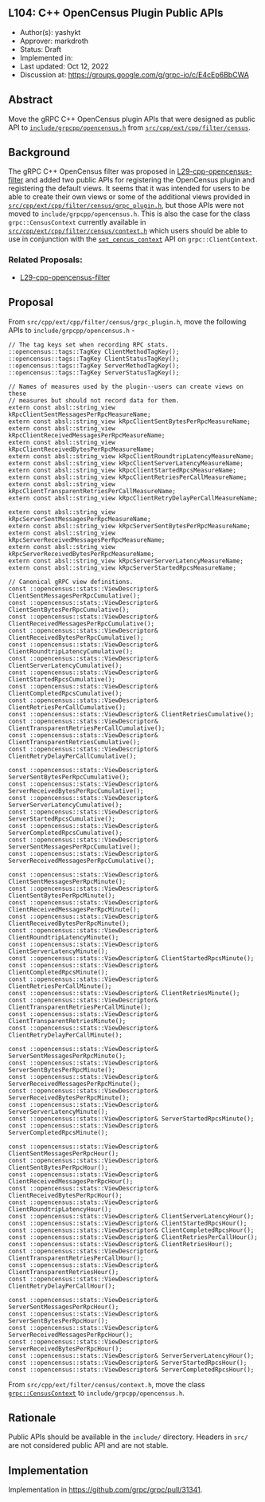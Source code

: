 L104: C++ OpenCensus Plugin Public APIs
----
* Author(s): yashykt
* Approver: markdroth
* Status: Draft
* Implemented in:
* Last updated: Oct 12, 2022
* Discussion at: https://groups.google.com/g/grpc-io/c/E4cEp6BbCWA

## Abstract

Move the gRPC C++ OpenCensus plugin APIs that were designed as public API to [`include/grpcpp/opencensus.h`](https://github.com/grpc/grpc/blob/v1.50.x/include/grpcpp/opencensus.h) from [`src/cpp/ext/cpp/filter/census`](https://github.com/grpc/grpc/tree/v1.50.x/src/cpp/ext/filters/census).

## Background

The gRPC C++ OpenCensus filter was proposed in [L29-cpp-opencensus-filter](L29-cpp-opencensus-filter.md) and added two public APIs for registering the OpenCensus plugin and registering the default views. It seems that it was intended for users to be able to create their own views or some of the additional views provided in [`src/cpp/ext/cpp/filter/census/grpc_plugin.h`](https://github.com/grpc/grpc/blob/v1.50.x/src/cpp/ext/filters/census/grpc_plugin.h), but those APIs were not moved to `include/grpcpp/opencensus.h`. This is also the case for the class `grpc::CensusContext` currently available in [`src/cpp/ext/cpp/filter/census/context.h`](https://github.com/grpc/grpc/blob/v1.50.x/src/cpp/ext/filters/census/context.h) which users should be able to use in conjunction with the [`set_cencus_context`](https://github.com/grpc/grpc/blob/91091e3668144de9c6aa392f496bb7639f7025a7/include/grpcpp/impl/codegen/client_context.h#L375) API on `grpc::ClientContext`.


### Related Proposals: 
* [L29-cpp-opencensus-filter](L29-cpp-opencensus-filter.md)

## Proposal

From `src/cpp/ext/cpp/filter/census/grpc_plugin.h`, move the following APIs to `include/grpcpp/opencensus.h` -
```
// The tag keys set when recording RPC stats.
::opencensus::tags::TagKey ClientMethodTagKey();
::opencensus::tags::TagKey ClientStatusTagKey();
::opencensus::tags::TagKey ServerMethodTagKey();
::opencensus::tags::TagKey ServerStatusTagKey();

// Names of measures used by the plugin--users can create views on these
// measures but should not record data for them.
extern const absl::string_view kRpcClientSentMessagesPerRpcMeasureName;
extern const absl::string_view kRpcClientSentBytesPerRpcMeasureName;
extern const absl::string_view kRpcClientReceivedMessagesPerRpcMeasureName;
extern const absl::string_view kRpcClientReceivedBytesPerRpcMeasureName;
extern const absl::string_view kRpcClientRoundtripLatencyMeasureName;
extern const absl::string_view kRpcClientServerLatencyMeasureName;
extern const absl::string_view kRpcClientStartedRpcsMeasureName;
extern const absl::string_view kRpcClientRetriesPerCallMeasureName;
extern const absl::string_view kRpcClientTransparentRetriesPerCallMeasureName;
extern const absl::string_view kRpcClientRetryDelayPerCallMeasureName;

extern const absl::string_view kRpcServerSentMessagesPerRpcMeasureName;
extern const absl::string_view kRpcServerSentBytesPerRpcMeasureName;
extern const absl::string_view kRpcServerReceivedMessagesPerRpcMeasureName;
extern const absl::string_view kRpcServerReceivedBytesPerRpcMeasureName;
extern const absl::string_view kRpcServerServerLatencyMeasureName;
extern const absl::string_view kRpcServerStartedRpcsMeasureName;

// Canonical gRPC view definitions.
const ::opencensus::stats::ViewDescriptor& ClientSentMessagesPerRpcCumulative();
const ::opencensus::stats::ViewDescriptor& ClientSentBytesPerRpcCumulative();
const ::opencensus::stats::ViewDescriptor&
ClientReceivedMessagesPerRpcCumulative();
const ::opencensus::stats::ViewDescriptor&
ClientReceivedBytesPerRpcCumulative();
const ::opencensus::stats::ViewDescriptor& ClientRoundtripLatencyCumulative();
const ::opencensus::stats::ViewDescriptor& ClientServerLatencyCumulative();
const ::opencensus::stats::ViewDescriptor& ClientStartedRpcsCumulative();
const ::opencensus::stats::ViewDescriptor& ClientCompletedRpcsCumulative();
const ::opencensus::stats::ViewDescriptor& ClientRetriesPerCallCumulative();
const ::opencensus::stats::ViewDescriptor& ClientRetriesCumulative();
const ::opencensus::stats::ViewDescriptor&
ClientTransparentRetriesPerCallCumulative();
const ::opencensus::stats::ViewDescriptor& ClientTransparentRetriesCumulative();
const ::opencensus::stats::ViewDescriptor& ClientRetryDelayPerCallCumulative();

const ::opencensus::stats::ViewDescriptor& ServerSentBytesPerRpcCumulative();
const ::opencensus::stats::ViewDescriptor&
ServerReceivedBytesPerRpcCumulative();
const ::opencensus::stats::ViewDescriptor& ServerServerLatencyCumulative();
const ::opencensus::stats::ViewDescriptor& ServerStartedRpcsCumulative();
const ::opencensus::stats::ViewDescriptor& ServerCompletedRpcsCumulative();
const ::opencensus::stats::ViewDescriptor& ServerSentMessagesPerRpcCumulative();
const ::opencensus::stats::ViewDescriptor&
ServerReceivedMessagesPerRpcCumulative();

const ::opencensus::stats::ViewDescriptor& ClientSentMessagesPerRpcMinute();
const ::opencensus::stats::ViewDescriptor& ClientSentBytesPerRpcMinute();
const ::opencensus::stats::ViewDescriptor& ClientReceivedMessagesPerRpcMinute();
const ::opencensus::stats::ViewDescriptor& ClientReceivedBytesPerRpcMinute();
const ::opencensus::stats::ViewDescriptor& ClientRoundtripLatencyMinute();
const ::opencensus::stats::ViewDescriptor& ClientServerLatencyMinute();
const ::opencensus::stats::ViewDescriptor& ClientStartedRpcsMinute();
const ::opencensus::stats::ViewDescriptor& ClientCompletedRpcsMinute();
const ::opencensus::stats::ViewDescriptor& ClientRetriesPerCallMinute();
const ::opencensus::stats::ViewDescriptor& ClientRetriesMinute();
const ::opencensus::stats::ViewDescriptor&
ClientTransparentRetriesPerCallMinute();
const ::opencensus::stats::ViewDescriptor& ClientTransparentRetriesMinute();
const ::opencensus::stats::ViewDescriptor& ClientRetryDelayPerCallMinute();

const ::opencensus::stats::ViewDescriptor& ServerSentMessagesPerRpcMinute();
const ::opencensus::stats::ViewDescriptor& ServerSentBytesPerRpcMinute();
const ::opencensus::stats::ViewDescriptor& ServerReceivedMessagesPerRpcMinute();
const ::opencensus::stats::ViewDescriptor& ServerReceivedBytesPerRpcMinute();
const ::opencensus::stats::ViewDescriptor& ServerServerLatencyMinute();
const ::opencensus::stats::ViewDescriptor& ServerStartedRpcsMinute();
const ::opencensus::stats::ViewDescriptor& ServerCompletedRpcsMinute();

const ::opencensus::stats::ViewDescriptor& ClientSentMessagesPerRpcHour();
const ::opencensus::stats::ViewDescriptor& ClientSentBytesPerRpcHour();
const ::opencensus::stats::ViewDescriptor& ClientReceivedMessagesPerRpcHour();
const ::opencensus::stats::ViewDescriptor& ClientReceivedBytesPerRpcHour();
const ::opencensus::stats::ViewDescriptor& ClientRoundtripLatencyHour();
const ::opencensus::stats::ViewDescriptor& ClientServerLatencyHour();
const ::opencensus::stats::ViewDescriptor& ClientStartedRpcsHour();
const ::opencensus::stats::ViewDescriptor& ClientCompletedRpcsHour();
const ::opencensus::stats::ViewDescriptor& ClientRetriesPerCallHour();
const ::opencensus::stats::ViewDescriptor& ClientRetriesHour();
const ::opencensus::stats::ViewDescriptor&
ClientTransparentRetriesPerCallHour();
const ::opencensus::stats::ViewDescriptor& ClientTransparentRetriesHour();
const ::opencensus::stats::ViewDescriptor& ClientRetryDelayPerCallHour();

const ::opencensus::stats::ViewDescriptor& ServerSentMessagesPerRpcHour();
const ::opencensus::stats::ViewDescriptor& ServerSentBytesPerRpcHour();
const ::opencensus::stats::ViewDescriptor& ServerReceivedMessagesPerRpcHour();
const ::opencensus::stats::ViewDescriptor& ServerReceivedBytesPerRpcHour();
const ::opencensus::stats::ViewDescriptor& ServerServerLatencyHour();
const ::opencensus::stats::ViewDescriptor& ServerStartedRpcsHour();
const ::opencensus::stats::ViewDescriptor& ServerCompletedRpcsHour();
```

From `src/cpp/ext/filter/census/context.h`, move the class [`grpc::CensusContext`](https://github.com/grpc/grpc/blob/91091e3668144de9c6aa392f496bb7639f7025a7/src/cpp/ext/filters/census/context.h#L44) to `include/grpcpp/opencensus.h`.


## Rationale

Public APIs should be available in the `include/` directory. Headers in `src/` are not considered public API and are not stable.


## Implementation

Implementation in https://github.com/grpc/grpc/pull/31341.
